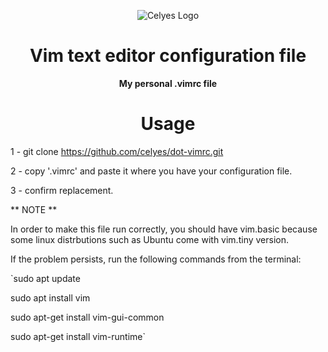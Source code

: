 <div align="center">

![Celyes Logo](http://b.up-00.com/2018/02/151821732343771.png)

# Vim text editor configuration file

**My personal .vimrc file**

# Usage
</div>

 1 - git clone https://github.com/celyes/dot-vimrc.git

 2 - copy '.vimrc' and paste it where you have your configuration file.
 
 3 - confirm replacement.
 
 ** NOTE **
 
In order to make this file run correctly, you should have vim.basic because some linux distrbutions such as Ubuntu come with vim.tiny version.

If the problem persists, run the following commands from the terminal:

`sudo apt update

sudo apt install vim

sudo apt-get install vim-gui-common

sudo apt-get install vim-runtime`
